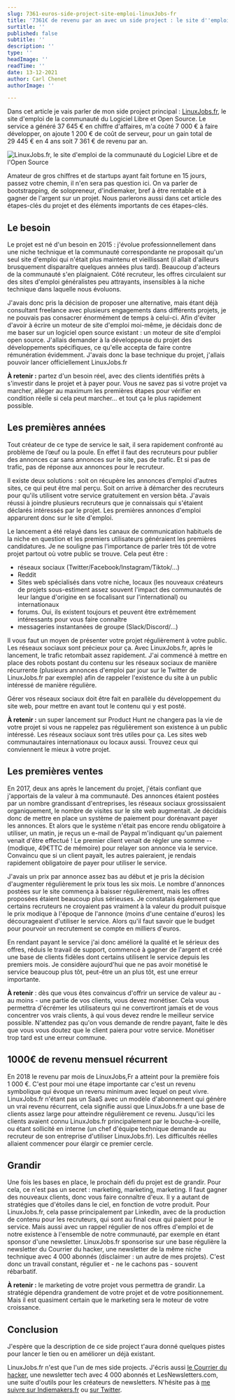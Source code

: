```yaml
---
slug: 7361-euros-side-project-site-emploi-linuxJobs-fr
title: '7361€ de revenu par an avec un side project : le site d''emploi LinuxJobs.fr'
surtitle: ''
published: false
subtitle: ''
description: ''
type: ''
headImage: ''
readTime: ''
date: 13-12-2021
author: Carl Chenet
authorImage: ''

---
```

Dans cet article je vais parler de mon side project principal : [LinuxJobs.fr](https://www.linuxjobs.fr "LinuxJobs.fr"), le site d'emploi de la communauté du Logiciel Libre et Open Source. Le service a généré 37 645 € en chiffre d'affaires, m'a coûté 7 000 € à faire développer, on ajoute 1 200 € de coût de serveur, pour un gain total de 29 445 € en 4 ans soit 7 361 € de revenu par an.

![LinuxJobs.fr, le site d'emploi de la communauté du Logiciel Libre et de l'Open Source](/v1639411180/indiemakers/linuxjobs-fr-screenshot_dy8r8q.png "LinuxJobs.fr, le site d'emploi de la communauté du Logiciel Libre et de l'Open Source")

Amateur de gros chiffres et de startups ayant fait fortune en 15 jours, passez votre chemin, il n'en sera pas question ici. On va parler de bootstrapping, de solopreneur, d'indiemaker, bref à être rentable et à gagner de l'argent sur un projet. Nous parlerons aussi dans cet article des étapes-clés du projet et des éléments importants de ces étapes-clés.

## Le besoin

Le projet est né d'un besoin en 2015 : j'évolue professionnellement dans une niche technique et la communauté correspondante ne proposait qu'un seul site d'emploi qui n'était plus maintenu et vieillissant (il allait d'ailleurs brusquement disparaître quelques années plus tard). Beaucoup d'acteurs de la communauté s'en plaignaient. Côté recruteur, les offres circulaient sur des sites d'emploi généralistes peu attrayants, insensibles à la niche technique dans laquelle nous évoluons.

J'avais donc pris la décision de proposer une alternative, mais étant déjà consultant freelance avec plusieurs engagements dans différents projets, je ne pouvais pas consacrer énormément de temps à celui-ci. Afin d'éviter d'avoir à écrire un moteur de site d'emploi moi-même, je décidais donc de me baser sur un logiciel open source existant : un moteur de site d'emploi open source. J'allais demander à la développeuse du projet des développements spécifiques, ce qu'elle accepta de faire contre rémunération évidemment. J'avais donc la base technique du projet, j'allais pouvoir lancer officiellement LinuxJobs.fr

**À retenir :** partez d'un besoin réel, avec des clients identifiés prêts à s'investir dans le projet et à payer pour. Vous ne savez pas si votre projet va marcher, alléger au maximum les premières étapes pour vérifier en condition réelle si cela peut marcher... et tout ça le plus rapidement possible.

## Les premières années

Tout créateur de ce type de service le sait, il sera rapidement confronté au problème de l’œuf ou la poule. En effet il faut des recruteurs pour publier des annonces car sans annonces sur le site, pas de trafic. Et si pas de trafic, pas de réponse aux annonces pour le recruteur.

Il existe deux solutions : soit on récupère les annonces d'emploi d'autres sites, ce qui peut être mal perçu. Soit on arrive à démarcher des recruteurs pour qu'ils utilisent votre service gratuitement en version bêta. J'avais réussi à joindre plusieurs recruteurs que je connaissais qui s'étaient déclarés intéressés par le projet. Les premières annonces d'emploi apparurent donc sur le site d'emploi.

Le lancement a été relayé dans les canaux de communication habituels de la niche en question et les premiers utilisateurs généraient les premières candidatures. Je ne souligne pas l'importance de parler très tôt de votre projet partout où votre public se trouve. Cela peut être :

* réseaux sociaux (Twitter/Facebook/Instagram/Tiktok/...)
* Reddit
* Sites web spécialisés dans votre niche, locaux (les nouveaux créateurs de projets sous-estiment assez souvent l'impact des communautés de leur langue d'origine en se focalisant sur l'international) ou internationaux
* forums. Oui, ils existent toujours et peuvent être extrêmement intéressants pour vous faire connaître
* messageries instantanées de groupe (Slack/Discord/...)

Il vous faut un moyen de présenter votre projet régulièrement à votre public. Les réseaux sociaux sont précieux pour ça. Avec LinuxJobs.fr, après le lancement, le trafic retombait assez rapidement. J'ai commencé à mettre en place des robots postant du contenu sur les réseaux sociaux de manière récurrente (plusieurs annonces d'emploi par jour sur le Twitter de LinuxJobs.fr par exemple) afin de rappeler l'existence du site à un public intéressé de manière régulière.

Gérer vos réseaux sociaux doit être fait en parallèle du développement du site web, pour mettre en avant tout le contenu qui y est posté.

**À retenir :** un super lancement sur Product Hunt ne changera pas la vie de votre projet si vous ne rappelez pas régulièrement son existence à un public intéressé. Les réseaux sociaux sont très utiles pour ça. Les sites web communautaires internationaux ou locaux aussi. Trouvez ceux qui conviennent le mieux à votre projet.

## Les premières ventes

En 2017, deux ans après le lancement du projet, j'étais confiant que j'apportais de la valeur à ma communauté. Des annonces étaient postées par un nombre grandissant d'entreprises, les réseaux sociaux grossissaient organiquement, le nombre de visites sur le site web augmentait. Je décidais donc de mettre en place un système de paiement pour dorénavant payer les annonces. Et alors que le système n'était pas encore rendu obligatoire à utiliser, un matin, je reçus un e-mail de Paypal m'indiquant qu'un paiement venait d'être effectué ! Le premier client venait de régler une somme --(modique, 49€TTC de mémoire) pour relayer son annonce via le service. Convaincu que si un client payait, les autres paieraient, je rendais rapidement obligatoire de payer pour utiliser le service.

J'avais un prix par annonce assez bas au début et je pris la décision d'augmenter régulièrement le prix tous les six mois. Le nombre d'annonces postées sur le site commença à baisser régulièrement, mais les offres proposées étaient beaucoup plus sérieuses. Je constatais également que certains recruteurs ne croyaient pas vraiment à la valeur du produit puisque le prix modique à l'époque de l'annonce (moins d'une centaine d'euros) les décourageaient d'utiliser le service. Alors qu'il faut savoir que le budget pour pourvoir un recrutement se compte en milliers d'euros.

En rendant payant le service j'ai donc amélioré la qualité et le sérieux des offres, réduis le travail de support, commencé à gagner de l'argent et créé une base de clients fidèles dont certains utilisent le service depuis les premiers mois. Je considère aujourd'hui que ne pas avoir monétisé le service beaucoup plus tôt, peut-être un an plus tôt, est une erreur importante.

**À retenir** : dès que vous êtes convaincus d'offrir un service de valeur au - au moins - une partie de vos clients, vous devez monétiser. Cela vous permettra d'écrémer les utilisateurs qui ne convertiront jamais et de vous concentrer vos vrais clients, à qui vous devez rendre le meilleur service possible. N'attendez pas qu'on vous demande de rendre payant, faite le dès que vous vous doutez que le client paiera pour votre service. Monétiser trop tard est une erreur commune.

## 1000€ de revenu mensuel récurrent

En 2018 le revenu par mois de LinuxJobs,Fr a atteint pour la première fois 1 000 €. C'est pour moi une étape importante car c'est un revenu symbolique qui évoque un revenu minimum avec lequel on peut vivre. LinuxJobs.fr n'étant pas un SaaS avec un modèle d'abonnement qui génère un vrai revenu récurrent, cela signifie aussi que LinuxJobs.fr a une base de clients assez large pour atteindre régulièrement ce revenu. Jusqu'ici les clients avaient connu LinuxJobs.fr principalement par le bouche-à-oreille, ou étant sollicité en interne (un chef d'équipe technique demande au recruteur de son entreprise d'utiliser LinuxJobs.fr). Les difficultés réelles allaient commencer pour élargir ce premier cercle.

## Grandir

Une fois les bases en place, le prochain défi du projet est de grandir. Pour cela, ce n'est pas un secret : marketing, marketing, marketing. Il faut gagner des nouveaux clients, donc vous faire connaître d'eux. Il y a autant de stratégies que d'étoiles dans le ciel, en fonction de votre produit. Pour LinuxJobs.fr, cela passe principalement par LinkedIn, avec de la production de contenu pour les recruteurs, qui sont au final ceux qui paient pour le service. Mais aussi avec un rappel régulier de nos offres d'emploi et de notre existence à l'ensemble de notre communauté, par exemple en étant sponsor d'une newsletter. LinuxJobs.fr sponsorise sur une base régulière la newsletter du Courrier du hacker, une newsletter de la même niche technique avec 4 000 abonnés (disclaimer : un autre de mes projets). C'est donc un travail constant, régulier et - ne le cachons pas - souvent rébarbatif.

**À retenir :** le marketing de votre projet vous permettra de grandir. La stratégie dépendra grandement de votre projet et de votre positionnement. Mais il est quasiment certain que le marketing sera le moteur de votre croissance.

## Conclusion

J'espère que la description de ce side project t'aura donné quelques pistes pour lancer le tien ou en améliorer un déjà existant.

LinuxJobs.fr n'est que l'un de mes side projects. J'écris aussi [le Courrier du hacker](https://lecourrierduhacker.com), une newsletter tech avec 4 000 abonnés et LesNewsletters.com, une suite d'outils pour les créateurs de newsletters. N'hésite pas à [me suivre sur Indiemakers.fr](https://indiemakers.fr/makers/carlchenet) ou [sur Twitter](https://twitter.com/carl_chenet).